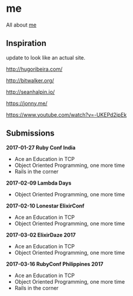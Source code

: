 # me
All about [me](crowdhailer.me)

## Inspiration
update to look like an actual site.

http://hugoribeira.com/

http://bitwalker.org/

http://seanhalpin.io/

https://jonny.me/

https://www.youtube.com/watch?v=-UKEPd2ipEk

## Submissions

**2017-01-27 Ruby Conf India**
- Ace an Education in TCP
- Object Oriented Programming, one more time
- Rails in the corner

**2017-02-09 Lambda Days**
- Object Oriented Programming, one more time

**2017-02-10 Lonestar ElixirConf**
- Ace an Education in TCP
- Object Oriented Programming, one more time

**2017-03-02 ElixirDaze 2017**
- Ace an Education in TCP
- Object Oriented Programming, one more time

**2017-03-16 RubyConf Philippines 2017**
- Ace an Education in TCP
- Object Oriented Programming, one more time
- Rails in the corner

